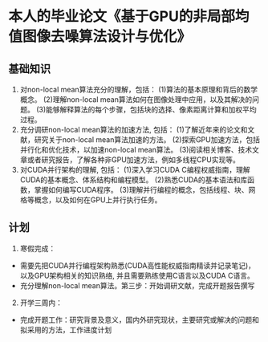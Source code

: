 # 本人的毕业论文《基于GPU的非局部均值图像去噪算法设计与优化》
## 基础知识
1. 对non-local mean算法充分的理解，包括：
(1)算法的基本原理和背后的数学概念。 
(2)理解non-local mean算法如何在图像处理中应用，以及其解决的问题。 
(3)能够解释算法的每个步骤，包括块的选择、像素距离计算和加权平均过程。 
2. 充分调研non-local mean算法的加速方法, 包括：
(1)了解近年来的论文和文献，研究关于non-local mean算法加速的方法。 
(2)探索GPU加速方法，包括并行化和优化技术，以加速non-local mean算法。 
(3)阅读相关博客、技术文章或者研究报告，了解各种非GPU加速方法，例如多线程CPU实现等。 
3. 对CUDA并行架构的理解, 包括： 
(1)深入学习CUDA C编程权威指南，理解CUDA的基本概念、体系结构和编程模型。 (2)熟悉CUDA的基本语法和库函数，掌握如何编写CUDA程序。 
(3)理解并行编程的概念，包括线程、块、网格等概念，以及如何在GPU上并行执行任务。
## 计划
1. 寒假完成：
- 需要先把CUDA并行编程架构熟悉(CUDA高性能权威指南精读并记录笔记)，以及GPU架构相关的知识熟络, 并且需要熟练使用C语言以及CUDA C语言。
- 充分理解non-local mean算法。第三步：开始调研文献，完成开题报告撰写
2. 开学三周内：
- 完成开题工作：研究背景及意义，国内外研究现状，主要研究或解决的问题和拟采用的方法，工作进度计划